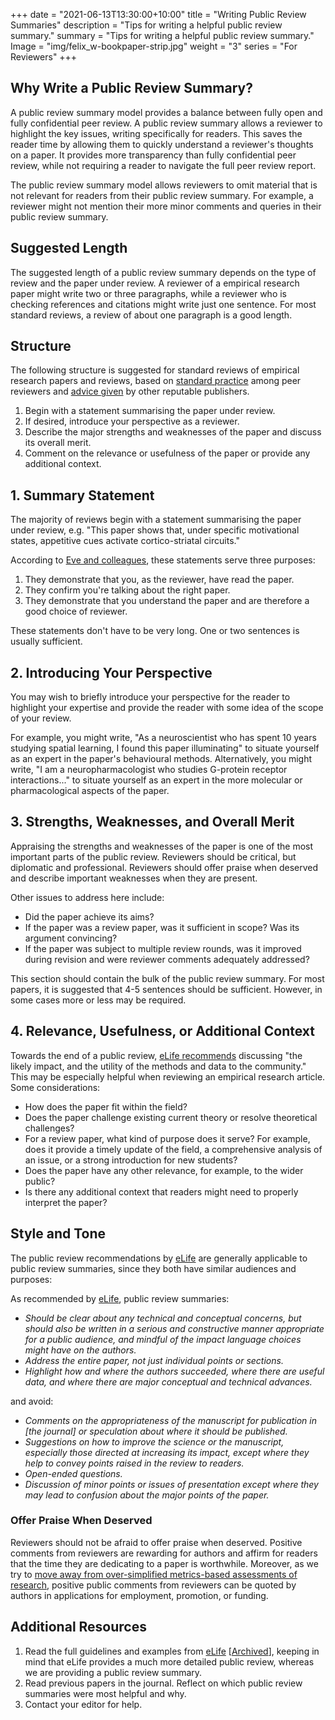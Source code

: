 +++
date = "2021-06-13T13:30:00+10:00"
title = "Writing Public Review Summaries"
description = "Tips for writing a helpful public review summary."
summary = "Tips for writing a helpful public review summary."
Image = "img/felix_w-bookpaper-strip.jpg"
weight = "3"
series = "For Reviewers"
+++

## Why Write a Public Review Summary?

A public review summary model provides a balance between fully open and fully confidential peer review. A public review summary allows a reviewer to highlight the key issues, writing specifically for readers. This saves the reader time by allowing them to quickly understand a reviewer's thoughts on a paper. It provides more transparency than fully confidential peer review, while not requiring a reader to navigate the full peer review report.

The public review summary model allows reviewers to omit material that is not relevant for readers from their public review summary. For example, a reviewer might not mention their more minor comments and queries in their public review summary.

## Suggested Length

The suggested length of a public review summary depends on the type of review and the paper under review. A reviewer of a empirical research paper might write two or three paragraphs, while a reviewer who is checking references and citations might write just one sentence. For most standard reviews, a review of about one paragraph is a good length.

## Structure

The following structure is suggested for standard reviews of empirical research papers and reviews, based on [standard practice](https://doi.org/10.1017/9781108783521) among peer reviewers and [advice given](https://web.archive.org/web/20210416165448/https://reviewer.elifesciences.org/reviewer-guide/writing-the-review) by other reputable publishers.

1. Begin with a statement summarising the paper under review.
2. If desired, introduce your perspective as a reviewer.
3. Describe the major strengths and weaknesses of the paper and discuss its overall merit.
4. Comment on the relevance or usefulness of the paper or provide any additional context.

## 1. Summary Statement

The majority of reviews begin with a statement summarising the paper under review, e.g. "This paper shows that, under specific motivational states, appetitive cues activate cortico-striatal circuits."

According to [Eve and colleagues](https://doi.org/10.1017/9781108783521), these statements serve three purposes:

1. They demonstrate that you, as the reviewer, have read the paper.
2. They confirm you're talking about the right paper.
3. They demonstrate that you understand the paper and are therefore a good choice of reviewer.

These statements don't have to be very long. One or two sentences is usually sufficient.

## 2. Introducing Your Perspective

You may wish to briefly introduce your perspective for the reader to highlight your expertise and provide the reader with some idea of the scope of your review.

For example, you might write, "As a neuroscientist who has spent 10 years studying spatial learning, I found this paper illuminating" to situate yourself as an expert in the paper's behavioural methods. Alternatively, you might write, "I am a neuropharmacologist who studies G-protein receptor interactions..." to situate yourself as an expert in the more molecular or pharmacological aspects of the paper.

## 3. Strengths, Weaknesses, and Overall Merit

Appraising the strengths and weaknesses of the paper is one of the most important parts of the public review. Reviewers should be critical, but diplomatic and professional. Reviewers should offer praise when deserved and describe important weaknesses when they are present.

Other issues to address here include:

* Did the paper achieve its aims?
* If the paper was a review paper, was it sufficient in scope? Was its argument convincing?
* If the paper was subject to multiple review rounds, was it improved during revision and were reviewer comments adequately addressed?

This section should contain the bulk of the public review summary. For most papers, it is suggested that 4-5 sentences should be sufficient. However, in some cases more or less may be required.

## 4. Relevance, Usefulness, or Additional Context

Towards the end of a public review, [eLife recommends](https://reviewer.elifesciences.org/reviewer-guide/writing-the-review) discussing "the likely impact, and the utility of the methods and data to the community." This may be especially helpful when reviewing an empirical research article. Some considerations:

* How does the paper fit within the field?
* Does the paper challenge existing current theory or resolve theoretical challenges?
* For a review paper, what kind of purpose does it serve? For example, does it provide a timely update of the field, a comprehensive analysis of an issue, or a strong introduction for new students?
* Does the paper have any other relevance, for example, to the wider public?
* Is there any additional context that readers might need to properly interpret the paper?

## Style and Tone

The public review recommendations by [eLife](https://reviewer.elifesciences.org/reviewer-guide/writing-the-review) are generally applicable to public review summaries, since they both have similar audiences and purposes:

As recommended by [eLife](https://reviewer.elifesciences.org/reviewer-guide/writing-the-review), public review summaries:
* *Should be clear about any technical and conceptual concerns, but should also be written in a serious and constructive manner appropriate for a public audience, and mindful of the impact language choices might have on the authors.*
* *Address the entire paper, not just individual points or sections.*
* *Highlight how and where the authors succeeded, where there are useful data, and where there are major conceptual and technical advances.*

and avoid:

* *Comments on the appropriateness of the manuscript for publication in [the journal] or speculation about where it should be published.*
* *Suggestions on how to improve the science or the manuscript, especially those directed at increasing its impact, except where they help to convey points raised in the review to readers.*
* *Open-ended questions.*
* *Discussion of minor points or issues of presentation except where they may lead to confusion about the major points of the paper.*

### Offer Praise When Deserved

Reviewers should not be afraid to offer praise when deserved. Positive comments from reviewers are rewarding for authors and affirm for readers that the time they are dedicating to a paper is worthwhile. Moreover, as we try to [move away from over-simplified metrics-based assessments of research](https://sfdora.org/), positive public comments from reviewers can be quoted by authors in applications for employment, promotion, or funding.

## Additional Resources

1. Read the full guidelines and examples from [eLife](https://reviewer.elifesciences.org/reviewer-guide/writing-the-review) [[Archived](https://web.archive.org/web/20210416165448/https://reviewer.elifesciences.org/reviewer-guide/writing-the-review)], keeping in mind that eLife provides a much more detailed public review, whereas we are providing a public review summary.
2. Read previous papers in the journal. Reflect on which public review summaries were most helpful and why.
3. Contact your editor for help.